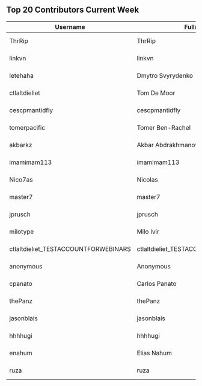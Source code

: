 ## Top 20 Contributors Current Week ##
|Username|Fullname|Translated|DateJoined|Language|
|--------|--------|----------|----------|-------|
|ThrRip|ThrRip|795|2023-05-13T21:46:16.|zh_Hans|
|linkvn|linkvn|166|2023-06-07T09:42:36.|vi|
|letehaha|Dmytro Svyrydenko|88|2023-10-24T12:22:59.|uk|
|ctlaltdieliet|Tom De Moor|54|2020-06-19T16:30:47Z|nl|
|cescpmantidfly|cescpmantidfly|47|2023-10-12T02:56:54.|vi|
|tomerpacific|Tomer Ben-Rachel|39|2023-10-14T19:17:54.|he|
|akbarkz|Akbar Abdrakhmanov|37|2023-10-17T14:38:22.|kk|
|imamimam113|imamimam113|37|2023-10-25T04:02:06.|id|
|Nico7as|Nicolas|17|2023-10-15T07:04:57.|fr|
|master7|master7|10|2020-06-19T18:20:39.|pl|
|jprusch|jprusch|10|2021-06-28T12:00:18.|de|
|milotype|Milo Ivir|4|2021-10-30T10:27:42.|hr|
|ctlaltdieliet_TESTACCOUNTFORWEBINARS|ctlaltdieliet_TESTACCOUNTFORWEBINARS|1|2020-06-25T07:14:37.|nl|
|anonymous|Anonymous|0|2020-06-10T18:34:14.||
|cpanato|Carlos Panato|0|2020-06-19T18:18:53Z||
|thePanz|thePanz|0|2020-06-19T18:18:53Z||
|jasonblais|jasonblais|0|2020-06-19T18:18:54Z||
|hhhhugi|hhhhugi|0|2020-06-19T18:18:56.||
|enahum|Elias  Nahum|0|2020-06-19T18:18:56Z|es|
|ruza|ruza|0|2020-06-19T18:18:57.||
